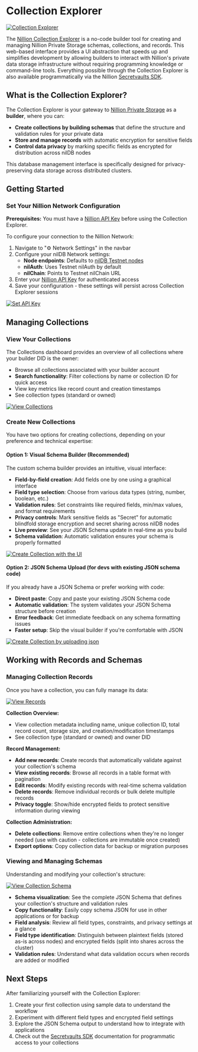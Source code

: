 # Collection Explorer

[![Collection Explorer](/img/collection_explorer/collection_explorer_card.png)](https://collection-explorer.nillion.com/)

The [Nillion Collection Explorer](https://collection-explorer.nillion.com) is a no-code builder tool for creating and managing Nillion Private Storage schemas, collections, and records. This web-based interface provides a UI abstraction that speeds up and simplifies development by allowing builders to interact with Nillion's private data storage infrastructure without requiring programming knowledge or command-line tools. Everything possible through the Collection Explorer is also available programmatically via the Nillion [Secretvaults SDK](/build/private-storage/secretvaults).

## What is the Collection Explorer?

The Collection Explorer is your gateway to [Nillion Private Storage](/build/private-storage/overview) as a **builder**, where you can:

- **Create collections by building schemas** that define the structure and validation rules for your private data
- **Store and manage records** with automatic encryption for sensitive fields
- **Control data privacy** by marking specific fields as encrypted for distribution across nilDB nodes

This database management interface is specifically designed for privacy-preserving data storage across distributed clusters.

## Getting Started

### Set Your Nillion Network Configuration

**Prerequisites:** You must have a [Nillion API Key](/build/network-api-access) before using the Collection Explorer.

To configure your connection to the Nillion Network:

1. Navigate to "⚙️ Network Settings" in the navbar
2. Configure your nilDB Network settings:
   - **Node endpoints**: Defaults to [nilDB Testnet nodes](/build/network-config#nildb-nodes)
   - **nilAuth**: Uses Testnet nilAuth by default
   - **nilChain**: Points to Testnet nilChain URL
3. Enter your [Nillion API Key](/build/network-api-access) for authenticated access
4. Save your configuration - these settings will persist across Collection Explorer sessions

[![Set API Key](/img/collection_explorer/collection_explorer_set_nillion_api_key.png)](https://collection-explorer.nillion.com/)

## Managing Collections

### View Your Collections

The Collections dashboard provides an overview of all collections where your builder DID is the owner:

- Browse all collections associated with your builder account
- **Search functionality**: Filter collections by name or collection ID for quick access
- View key metrics like record count and creation timestamps
- See collection types (standard or owned)

[![View Collections](/img/collection_explorer/collection_explorer_view_collections.png)](https://collection-explorer.nillion.com/collections)

### Create New Collections

You have two options for creating collections, depending on your preference and technical expertise:

#### Option 1: Visual Schema Builder (Recommended)

The custom schema builder provides an intuitive, visual interface:

- **Field-by-field creation**: Add fields one by one using a graphical interface
- **Field type selection**: Choose from various data types (string, number, boolean, etc.)
- **Validation rules**: Set constraints like required fields, min/max values, and format requirements
- **Privacy controls**: Mark sensitive fields as "Secret" for automatic blindfold storage encryption and secret sharing across nilDB nodes
- **Live preview**: See your JSON Schema update in real-time as you build
- **Schema validation**: Automatic validation ensures your schema is properly formatted

[![Create Collection with the UI](/img/collection_explorer/collection_explorer_create_collection_ui.png)](https://collection-explorer.nillion.com/)

#### Option 2: JSON Schema Upload (for devs with existing JSON schema code)

If you already have a JSON Schema or prefer working with code:

- **Direct paste**: Copy and paste your existing JSON Schema code
- **Automatic validation**: The system validates your JSON Schema structure before creation
- **Error feedback**: Get immediate feedback on any schema formatting issues
- **Faster setup**: Skip the visual builder if you're comfortable with JSON

[![Create Collection by uploading json](/img/collection_explorer/collection_explorer_create_collection_json.png)](https://collection-explorer.nillion.com/)

## Working with Records and Schemas

### Managing Collection Records

Once you have a collection, you can fully manage its data:

[![View Records](/img/collection_explorer/collection_explorer_records.png)](https://collection-explorer.nillion.com/)

**Collection Overview:**

- View collection metadata including name, unique collection ID, total record count, storage size, and creation/modification timestamps
- See collection type (standard or owned) and owner DID

**Record Management:**

- **Add new records**: Create records that automatically validate against your collection's schema
- **View existing records**: Browse all records in a table format with pagination
- **Edit records**: Modify existing records with real-time schema validation
- **Delete records**: Remove individual records or bulk delete multiple records
- **Privacy toggle**: Show/hide encrypted fields to protect sensitive information during viewing

**Collection Administration:**

- **Delete collections**: Remove entire collections when they're no longer needed (use with caution - collections are immutable once created)
- **Export options**: Copy collection data for backup or migration purposes

### Viewing and Managing Schemas

Understanding and modifying your collection's structure:

[![View Collection Schema](/img/collection_explorer/collection_explorer_view_schema.png)](https://collection-explorer.nillion.com/)

- **Schema visualization**: See the complete JSON Schema that defines your collection's structure and validation rules
- **Copy functionality**: Easily copy schema JSON for use in other applications or for backup
- **Field analysis**: Review all field types, constraints, and privacy settings at a glance
- **Field type identification**: Distinguish between plaintext fields (stored as-is across nodes) and encrypted fields (split into shares across the cluster)
- **Validation rules**: Understand what data validation occurs when records are added or modified

## Next Steps

After familiarizing yourself with the Collection Explorer:

1. Create your first collection using sample data to understand the workflow
2. Experiment with different field types and encrypted field settings
3. Explore the JSON Schema output to understand how to integrate with applications
4. Check out the [Secretvaults SDK](/build/private-storage/secretvaults) documentation for programmatic access to your collections
